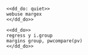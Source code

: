 ~~~~
<<dd_do: quiet>>
webuse margex
<</dd_do>>
~~~~

~~~~
<<dd_do>>
regress y i.group
margins group, pwcompare(pv)
<</dd_do>>
~~~~
